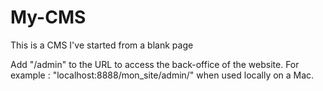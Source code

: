 # My-CMS
This is a CMS I've started from a blank page

Add "/admin" to the URL to access the back-office of the website.
For example : "localhost:8888/mon_site/admin/" when used locally on a Mac.

